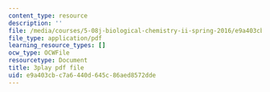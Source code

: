 ```yaml
---
content_type: resource
description: ''
file: /media/courses/5-08j-biological-chemistry-ii-spring-2016/e9a403cbc7a6440d645c86aed8572dde_vVkrHN-wnQM.pdf
file_type: application/pdf
learning_resource_types: []
ocw_type: OCWFile
resourcetype: Document
title: 3play pdf file
uid: e9a403cb-c7a6-440d-645c-86aed8572dde
---
```

